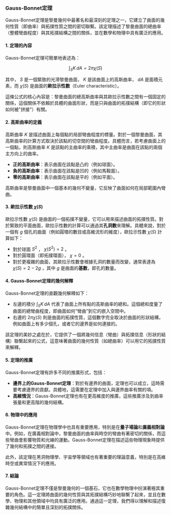 ### Gauss-Bonnet定理

Gauss-Bonnet定理是黎曼幾何中最著名和最深刻的定理之一，它建立了曲面的幾何性質（即曲率）與拓撲性質之間的密切聯繫。該定理描述了黎曼曲面的總曲率（整體彎曲程度）與其拓撲結構之間的關係，並在數學和物理中具有廣泛的應用。

#### 1. 定理的內容

Gauss-Bonnet定理可簡單地表述為：


```math
\int_S K \, dA = 2\pi \chi(S)
```


其中， $`S`$  是一個緊致的光滑黎曼曲面， $`K`$  是該曲面上的高斯曲率， $`dA`$  是面積元素，而  $`\chi(S)`$  是曲面的**歐拉示性數**（Euler characteristic）。

這條公式的核心內容是：黎曼曲面的總高斯曲率與其歐拉示性數之間有一個固定的關係，這個關係不依賴於具體的曲面形狀，而是只與曲面的拓撲結構（即它的形狀如何被"拼接"）有關。

#### 2. 高斯曲率的定義

高斯曲率  $`K`$  是描述曲面上每個點的局部彎曲程度的標量。對於一個黎曼曲面，其高斯曲率的計算方式取決於該點的切空間的彎曲程度。具體而言，若考慮曲面上的一個點，則高斯曲率  $`K`$  是該點的主曲率的乘積，其中主曲率是曲面在該點的兩個主方向上的曲率。

- **正的高斯曲率**：表示曲面在該點是凸的（例如球面）。
- **負的高斯曲率**：表示曲面在該點是凹的（例如馬鞍面）。
- **零的高斯曲率**：表示曲面在該點是平的（例如平面）。

高斯曲率是黎曼曲面中一個基本的幾何不變量，它反映了曲面如何在局部範圍內彎曲。

#### 3. 歐拉示性數  $`\chi(S)`$ 

歐拉示性數  $`\chi(S)`$  是曲面的一個拓撲不變量，它可以用來描述曲面的拓撲性質。對於緊致的平面曲面，歐拉示性數的計算可以通過其**孔洞數**來理解。具體來說，對於一個有  $`g`$  個孔的曲面（例如圓環的數目或高維流形的維度），歐拉示性數  $`\chi(S)`$  計算如下：

- 對於球面  $`S^2`$ ， $`\chi(S^2) = 2`$ 。
- 對於圓環面（即拓撲環面）， $`\chi = 0`$ 。
- 對於更複雜的曲面，其歐拉示性數會根據孔洞的數量而改變，通常表達為  $`\chi(S) = 2 - 2g`$ ，其中  $`g`$  是曲面的**基數**，即孔的數量。

#### 4. Gauss-Bonnet定理的幾何解釋

Gauss-Bonnet定理的直觀幾何解釋如下：

- 左邊的積分  $`\int_S K \, dA`$  代表了曲面上所有點的高斯曲率的總和。這個總和度量了曲面的總彎曲程度，即曲面如何“彎曲”到它的嵌入空間中。
- 右邊的  $`2\pi \chi(S)`$  則是曲面的拓撲性質，這個數字完全取決於曲面的形狀結構，例如曲面上有多少個孔，或者它的邊界是如何連接的。

該定理的美妙之處在於，它提供了一個將幾何信息（彎曲）與拓撲信息（形狀的結構）聯繫起來的公式，這意味著曲面的幾何性質（如總曲率）可以用它的拓撲性質來解釋。

#### 5. 定理的推廣

Gauss-Bonnet定理有許多不同的推廣形式，包括：

- **邊界上的Gauss-Bonnet定理**：對於有邊界的曲面，定理也可以成立，這時需要考慮邊界的貢獻。具體地，這需要在定理中加入與邊界曲率有關的項。
- **高維情況**：Gauss-Bonnet定理也有在更高維度的推廣，這些推廣涉及到曲率張量和更高階的幾何結構。

#### 6. 物理中的應用

Gauss-Bonnet定理在物理學中也具有重要應用，特別是在**量子場論**和**廣義相對論**中。例如，在廣義相對論中，黎曼曲面的曲率與時空的彎曲有著密切的關係，而這些彎曲會影響物質和光線的運動。Gauss-Bonnet定理在描述這些物理現象時提供了幾何和拓撲之間的連接。

此外，該定理在黑洞物理學、宇宙學等領域也有著重要的理論意義，特別是在高維時空或異常情況下的應用。

#### 7. 結論

Gauss-Bonnet定理不僅是黎曼幾何的一個基石，它也在數學物理中扮演著極其重要的角色。這一定理將曲面的幾何性質與其拓撲結構巧妙地聯繫了起來，並且在數學、物理和其他領域中均具有廣泛的應用。通過這一定理，我們得以理解和描述復雜幾何結構中的簡單且深刻的拓撲關係。